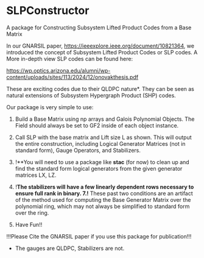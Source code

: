 # SLPConstructor
A package for Constructing Subsystem Lifted Product Codes from a Base Matrix

In our GNARSIL paper,  https://ieeexplore.ieee.org/document/10821364, we introduced the concept of Subsystem Lifted Product Codes or SLP codes. A More in-depth view SLP codes can be found here:

https://wp.optics.arizona.edu/alumni/wp-content/uploads/sites/113/2024/12/onovakthesis.pdf

These are exciting codes due to their QLDPC nature*. They can be seen as natural extensions of Subsystem Hypergraph Product (SHP) codes.

Our package is very simple to use:

  1. Build a Base Matrix using np arrays and Galois Polynomial Objects. The Field should always be set to GF2 inside of each object instance.

  2. Call SLP with the base matrix and Lift size L as shown. This will output the entire construction, including  Logical Generator Matrices (not in standard form), Gauge Operators, and Stabilizers.
     
  4. !**You will need to use a package like **stac** (for now) to clean up and find the standard form logical generators from the given generator matrices LX, LZ. 
     
  6. !**The stabilizers will have a few linearly dependent rows necessary to ensure full rank in binary.
  7.!** These past two conditions are an artifact of the method used for computing the Base Generator Matrix over the polynomial ring, which may not always be simplified to standard form over the ring.

  8. Have Fun!!

!!!Please Cite the GNARSIL paper if you use this package for publication!!!

* The gauges are QLDPC, Stabilizers are not.
